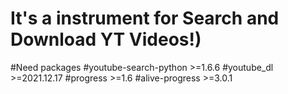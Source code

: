 # It's a instrument for Search and Download YT Videos!)

#Need packages
#youtube-search-python >=1.6.6
#youtube_dl >=2021.12.17
#progress >=1.6
#alive-progress >=3.0.1
